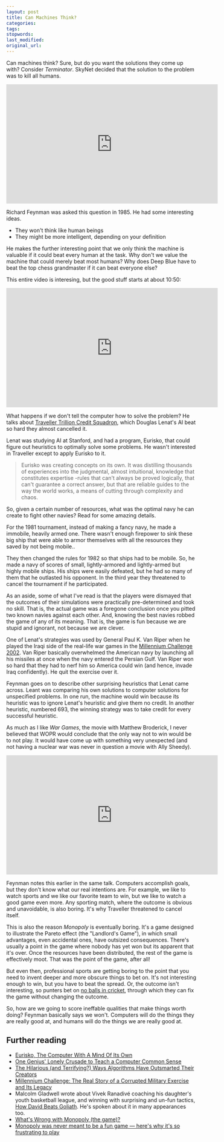 ```yaml
---
layout: post
title: Can Machines Think?
categories:
tags:
stopwords:
last_modified:
original_url:
---
```


Can machines think? Sure, but do you want the solutions they come up with? Consider *Terminator*. SkyNet decided that the solution to the problem was to kill all humans.

<iframe width="560" height="315" src="https://www.youtube.com/embed/RLtlTV-VQDs" title="YouTube video player" frameborder="0" allow="accelerometer; autoplay; clipboard-write; encrypted-media; gyroscope; picture-in-picture" allowfullscreen></iframe>

Richard Feynman was asked this question in 1985. He had some interesting ideas.

* They won't think like human beings
* They might be more intelligent, depending on your definition

He makes the further interesting point that we only think the machine is valuable if it could beat every human at the task. Why don't we value the machine that could merely beat most humans? Why does Deep Blue have to beat the top chess grandmaster if it can beat everyone else?

This entire video is interesing, but the good stuff starts at about 10:50:

<iframe width="560" height="315" src="https://www.youtube.com/embed/ipRvjS7q1DI" title="YouTube video player" frameborder="0" allow="accelerometer; autoplay; clipboard-write; encrypted-media; gyroscope; picture-in-picture" allowfullscreen></iframe>

What happens if we don't tell the computer how to solve the problem? He talks about [Traveller Trillion Credit Squadron](https://wiki.travellerrpg.com/Trillion_Credit_Squadron), which Douglas Lenat's AI beat so hard they almost cancelled it.

Lenat was studying AI at Stanford, and had a program, Eurisko, that could figure out heuristics to optimally solve some problems. He wasn't interested in Traveller except to apply Eurisko to it.

> Eurisko was creating concepts on its own. It was distilling thousands of experiences into the judgmental, almost intuitional, knowledge that constitutes expertise -rules that can't always be proved logically, that can't guarantee a correct answer, but that are reliable guides to the way the world works, a means of cutting through complexity and chaos.

So, given a certain number of resources, what was the optimal navy he can create to fight other navies? Read  for some amazing details.

For the 1981 tournament, instead of making a fancy navy, he made a immobile, heavily armed one. There wasn't enough firepower to sink these big ship that were able to armor themselves with all the resources they saved by not being mobile..

They then changed the rules for 1982 so that ships had to be mobile. So, he made a navy of scores of small, lightly-armored and lightly-armed but highly mobile ships. His ships were easily defeated, but he had so many of them that he outlasted his opponent. In the third year they threatened to cancel the tournament if he participated.

As an aside, some of what I've read is that the players were dismayed that the outcomes of their simulations were practically pre-determined and took no skill. That is, the actual game was a foregone conclusion once you pitted two known navies against each other. And, knowing the best navies robbed the game of any of its meaning. That is, the game is fun because we are stupid and ignorant, not because we are clever.

One of Lenat's strategies was used by General Paul K. Van Riper when he played the Iraqi side of the real-life war games in the [Millennium Challenge 2002](https://en.wikipedia.org/wiki/Millennium_Challenge_2002). Van Riper basically overwhelmed the American navy by launching all his missiles at once when the navy entered the Persian Gulf. Van Riper won so hard that they had to nerf him so America could win (and hence, invade Iraq confidently). He quit the exercise over it.

Feynman goes on to describe other surprising heuristics that Lenat came across. Leant was comparing his own solutions to computer solutions for unspecified problems. In one run, the machine would win because its heuristic was to ignore Lenat's heuristic and give them no credit. In another heuristic, numbered 693, the winning strategy was to take credit for every successful heuristic.

As much as I like *War Games*, the movie with Matthew Broderick, I never believed that WOPR would conclude that the only way not to win would be to not play. It would have come up with something very unexpected (and not having a nuclear war was never in question a movie with Ally Sheedy).

<iframe width="560" height="315" src="https://www.youtube.com/embed/s93KC4AGKnY" title="YouTube video player" frameborder="0" allow="accelerometer; autoplay; clipboard-write; encrypted-media; gyroscope; picture-in-picture" allowfullscreen></iframe>

Feynman notes this earlier in the same talk. Computers accomplish goals, but they don't know what our real intentions are. For example, we like to watch sports and we like our favorite team to win, but we like to watch a good game even more. Any sporting match, where the outcome is obvious and unavoidable, is also boring. It's why Traveller threatened to cancel itself.

This is also the reason *Monopoly* is eventually boring. It's a game designed to illustrate the Pareto effect (the "Landlord's Game"), in which small advantages, even accidental ones, have outsized consequences. There's usually a point in the game where nobody has yet won but its apparent that it's over. Once the resources have been distributed, the rest of the game is effectively moot. That was the point of the game, after all!

But even then, professional sports are getting boring to the point that you need to invent deeper and more obscure things to bet on. It's not interesting enough to win, but you have to beat the spread. Or, the outcome isn't interesting, so punters bet on [no balls in cricket](https://www.bbc.co.uk/news/uk-15573463), through which they can fix the game without changing the outcome.

So, how are we going to score ineffable qualities that make things worth doing? Feynman basically says we won't. Computers will do the things they are really good at, and humans will do the things we are really good at.

## Further reading

* [Eurisko, The Computer With A Mind Of Its Own](https://aliciapatterson.org/stories/eurisko-computer-mind-its-own)
* [One Genius' Lonely Crusade to Teach a Computer Common Sense](https://www.wired.com/2016/03/doug-lenat-artificial-intelligence-common-sense-engine/)
* [The Hilarious (and Terrifying?) Ways Algorithms Have Outsmarted Their Creators](https://www.popularmechanics.com/technology/robots/a19445627/the-hilarious-and-terrifying-ways-algorithms-have-outsmarted-their-creators/)
* [Millennium Challenge: The Real Story of a Corrupted Military Exercise and Its Legacy](https://warontherocks.com/2015/11/millennium-challenge-the-real-story-of-a-corrupted-military-exercise-and-its-legacy/)
* Malcolm Gladwell wrote about Vivek Ranadivé coaching his daughter's youth basketball league, and winning with surprising and un-fun tactics, [How David Beats Goliath](https://www.newyorker.com/magazine/2009/05/11/how-david-beats-goliath). He's spoken about it in many appearances too.
* [What's Wrong with Monopoly (the game)?](https://mises.org/library/whats-wrong-monopoly-game)
* [Monopoly was never meant to be a fun game — here's why it's so frustrating to play](https://www.businessinsider.com/why-monopoly-is-not-a-fun-game-2017-9)
